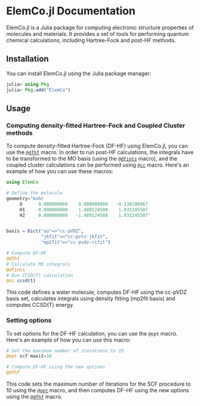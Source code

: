 # ElemCo.jl Documentation


ElemCo.jl is a Julia package for computing electronic structure properties of molecules and materials. It provides a set of tools for performing quantum chemical calculations, including Hartree-Fock and post-HF methods.

## Installation

You can install ElemCo.jl using the Julia package manager:

```julia
julia> using Pkg
julia> Pkg.add("ElemCo")
```

## Usage

### Computing density-fitted Hartree-Fock and Coupled Cluster methods

To compute density-fitted Hartree-Fock (DF-HF) using ElemCo.jl, you can use the [`@dfhf`](@ref) macro. In order to run post-HF calculations, the integrals have to be transformed to the MO basis (using the [`@dfints`](@ref) macro), and
the coupled cluster calculations can be performed using [`@cc`](@ref) macro. Here's an example of how you can use these macros:

```julia
using ElemCo

# Define the molecule
geometry="bohr
     O      0.000000000    0.000000000   -0.130186067
     H1     0.000000000    1.489124508    1.033245507
     H2     0.000000000   -1.489124508    1.033245507"


basis = Dict("ao"=>"cc-pVDZ",
             "jkfit"=>"cc-pvtz-jkfit",
             "mp2fit"=>"cc-pvdz-rifit")

# Compute DF-HF 
@dfhf
# Calculate MO integrals 
@dfints
# Run CCSD(T) calculation
@cc ccsd(t)
```

This code defines a water molecule, computes DF-HF using the cc-pVDZ basis set, calculates integrals using density fitting (mp2fit basis) and computes CCSD(T) energy.

### Setting options

To set options for the DF-HF calculation, you can use the `@opt` macro. Here's an example of how you can use this macro:

```julia
# Set the maximum number of iterations to 10
@opt scf maxit=10

# Compute DF-HF using the new options
@dfhf
```

This code sets the maximum number of iterations for the SCF procedure to 10 using the [`@opt`](@ref) macro, and then computes DF-HF using the new options using the [`@dfhf`](@ref) macro.

